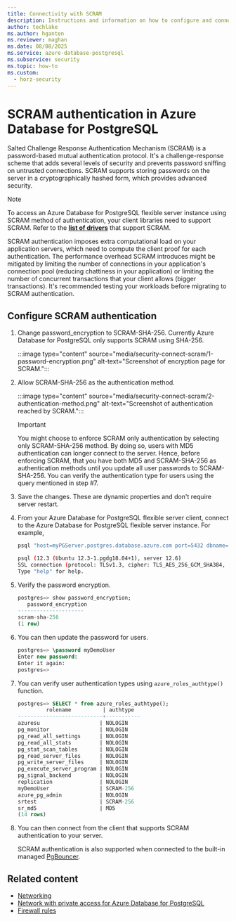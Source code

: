 ```yaml
---
title: Connectivity with SCRAM
description: Instructions and information on how to configure and connect using SCRAM in an Azure Database for PostgreSQL flexible server instance.
author: techlake
ms.author: hganten
ms.reviewer: maghan
ms.date: 08/08/2025
ms.service: azure-database-postgresql
ms.subservice: security
ms.topic: how-to
ms.custom:
  - horz-security
---
```


# SCRAM authentication in Azure Database for PostgreSQL

Salted Challenge Response Authentication Mechanism (SCRAM) is a password-based mutual authentication protocol. It's a challenge-response scheme that adds several levels of security and prevents password sniffing on untrusted connections. SCRAM supports storing passwords on the server in a cryptographically hashed form, which provides advanced security.

> [!NOTE]  
> To access an Azure Database for PostgreSQL flexible server instance using SCRAM method of authentication, your client libraries need to support SCRAM. Refer to the **[list of drivers](https://wiki.postgresql.org/wiki/List_of_drivers)** that support SCRAM.

SCRAM authentication imposes extra computational load on your application servers, which need to compute the client proof for each authentication. The performance overhead SCRAM introduces might be mitigated by limiting the number of connections in your application's connection pool (reducing chattiness in your application) or limiting the number of concurrent transactions that your client allows (bigger transactions). It's recommended testing your workloads before migrating to SCRAM authentication.

## Configure SCRAM authentication

1. Change password_encryption to SCRAM-SHA-256. Currently Azure Database for PostgreSQL only supports SCRAM using SHA-256.

    :::image type="content" source="media/security-connect-scram/1-password-encryption.png" alt-text="Screenshot of encryption page for SCRAM.":::

1. Allow SCRAM-SHA-256 as the authentication method.

    :::image type="content" source="media/security-connect-scram/2-authentication-method.png" alt-text="Screenshot of authentication reached by SCRAM.":::

    > [!IMPORTANT]
    > You might choose to enforce SCRAM only authentication by selecting only SCRAM-SHA-256 method. By doing so, users with MD5 authentication can longer connect to the server. Hence, before enforcing SCRAM, that you have both MD5 and SCRAM-SHA-256 as authentication methods until you update all user passwords to SCRAM-SHA-256. You can verify the authentication type for users using the query mentioned in step #7.

1. Save the changes. These are dynamic properties and don't require server restart.

1. From your Azure Database for PostgreSQL flexible server client, connect to the Azure Database for PostgreSQL flexible server instance. For example,

    ```bash
    psql "host=myPGServer.postgres.database.azure.com port=5432 dbname=postgres user=myDemoUser password=<password> sslmode=require"

    psql (12.3 (Ubuntu 12.3-1.pgdg18.04+1), server 12.6)
    SSL connection (protocol: TLSv1.3, cipher: TLS_AES_256_GCM_SHA384, bits: 256, compression: off)
    Type "help" for help.
    ```

1. Verify the password encryption.

    ```sql
    postgres=> show password_encryption;
       password_encryption
    ---------------------
    scram-sha-256
    (1 row)
    ```

1. You can then update the password for users.

    ```sql
    postgres=> \password myDemoUser
    Enter new password:
    Enter it again:
    postgres=>
    ```

1. You can verify user authentication types using `azure_roles_authtype()` function.

    ```sql
    postgres=> SELECT * from azure_roles_authtype();
             rolename          | authtype
    ---------------------------+-----------
    azuresu                   | NOLOGIN
    pg_monitor                | NOLOGIN
    pg_read_all_settings      | NOLOGIN
    pg_read_all_stats         | NOLOGIN
    pg_stat_scan_tables       | NOLOGIN
    pg_read_server_files      | NOLOGIN
    pg_write_server_files     | NOLOGIN
    pg_execute_server_program | NOLOGIN
    pg_signal_backend         | NOLOGIN
    replication               | NOLOGIN
    myDemoUser                | SCRAM-256
    azure_pg_admin            | NOLOGIN
    srtest                    | SCRAM-256
    sr_md5                    | MD5
    (14 rows)
    ```

1. You can then connect from the client that supports SCRAM authentication to your server.

   SCRAM authentication is also supported when connected to the built-in managed [PgBouncer](concepts-pgbouncer.md).

## Related content

- [Networking](how-to-manage-virtual-network-cli.md)
- [Network with private access for Azure Database for PostgreSQL](concepts-networking-private.md)
- [Firewall rules](concepts-networking-public.md#firewall-rules)
